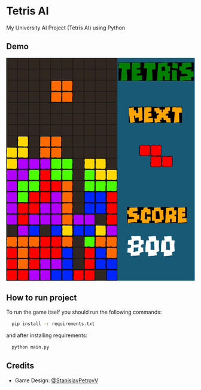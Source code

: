 # Tetris AI

My University AI Project (Tetris AI) using Python

## Demo

![tetris](/screenshot/0.jpg)

## How to run project

To run the game itself you should run the following commands:

```bash
  pip install -r requirements.txt
```

and after installing requirements:

```bash
  python main.py
```

## Credits

- Game Design: [@StanislavPetrovV](https://github.com/StanislavPetrovV/Tetris)
